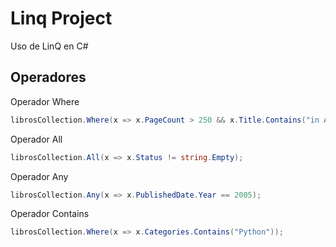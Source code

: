 # Linq Project
Uso de LinQ en C#
## Operadores

Operador Where
```cs
librosCollection.Where(x => x.PageCount > 250 && x.Title.Contains("in Action"));
```

Operador All
```cs
librosCollection.All(x => x.Status != string.Empty);
```

Operador Any
```cs
librosCollection.Any(x => x.PublishedDate.Year == 2005);
```

Operador Contains
```cs
librosCollection.Where(x => x.Categories.Contains("Python"));
```

